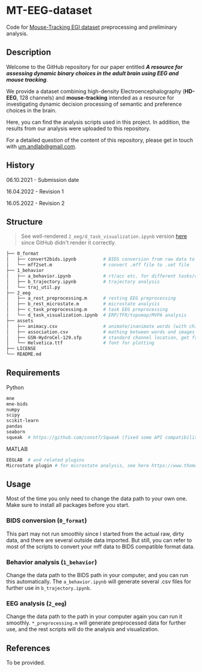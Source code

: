 # MT-EEG-dataset

Code for [Mouse-Tracking EGI dataset](https://openneuro.org/datasets/ds003766) preprocessing and preliminary analysis.

## Description

Welcome to the GitHub repository for our paper entitled ***A resource for assessing dynamic binary choices in the adult brain using EEG and mouse tracking***.

We provide a dataset combining high-density Electroencephalography (**HD-EEG**, 128 channels) and **mouse-tracking** intended as a resource for investigating dynamic decision processing of semantic and preference choices in the brain.

Here, you can find the analysis scripts used in this project. In addition, the results from our analysis were uploaded to this repository.

For a detailed question of the content of this repository, please get in touch with um.andlab@gmail.com.

## History

06.10.2021 - Submission date

16.04.2022 - Revision 1

16.05.2022 - Revision 2

## Structure

> See well-rendered `2_eeg/d_task_visualization.ipynb` version [here](https://nbviewer.org/github/andlab-um/MT-EEG-dataset/blob/main/2_eeg/d_task_visualization.ipynb) since GitHub didn't render it correctly.

```bash
├── 0_format
│   ├── convert2bids.ipynb          # BIDS conversion from raw data to BIDS
│   └── mff2set.m                   # convert .mff file to .set file
├── 1_behavior
│   ├── a_behavior.ipynb            # rt/acc etc. for different tasks/conditions
│   ├── b_trajectory.ipynb          # trajectory analysis
│   └── traj_util.py
├── 2_eeg
│   ├── a_rest_preprocessing.m      # resting EEG preprocessing
│   ├── b_rest_microstate.m         # microstate analysis
│   ├── c_task_preprocessing.m      # task EEG preprocessing
│   └── d_task_visualization.ipynb  # ERP/TFR/topomap/MVPA analysis
├── assets
│   ├── animacy.csv                 # animate/inanimate words (with chinese and corresponding english version)
│   ├── association.csv             # mathing between words and images
│   ├── GSN-HydroCel-129.sfp        # standard channel location, get from MNE
│   └── Helvetica.ttf               # font for plotting
├── LICENSE
└── README.md
```

## Requirements

Python

```bash
mne
mne-bids
numpy
scipy
scikit-learn
pandas
seaborn
squeak  # https://github.com/const7/Squeak (fixed some API compatibility issues and adapted some functions)
```

MATLAB

```bash
EEGLAB  # and related plugins
Microstate plugin # for microstate analysis, see here https://www.thomaskoenig.ch/index.php/software/microstates-in-eeglab/getting-started
```

## Usage

Most of the time you only need to change the data path to your own one. Make sure to install all packages before you start.

### BIDS conversion (`0_format`)

This part may not run smoothly since I started from the actual raw, dirty data, and there are several outside data imported. But still, you can refer to most of the scripts to convert your mff data to BIDS compatible format data.

### Behavior analysis (`1_behavior`)

Change the data path to the BIDS path in your computer, and you can run this automatically. The `a_behavior.ipynb` will generate several .csv files for further use in `b_trajectory.ipynb`.

### EEG analysis (`2_eeg`)

Change the data path to the path in your computer again you can run it smoothly. `*_preprocessing.m` will generate preprocessed data for further use, and the rest scripts will do the analysis and visualization.

## References

To be provided.
